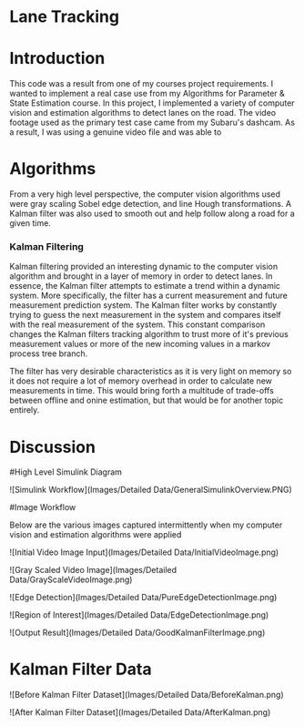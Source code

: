 # Lane Tracking

# Introduction

This code was a result from one of my courses project requirements. I wanted to implement a real case use from my Algorithms for Parameter & State Estimation course. In this project, I implemented a variety of computer vision and estimation algorithms to detect lanes on the road. The video footage used as the primary test case came from my Subaru's dashcam. As a result, I was using a genuine video file and was able to  

# Algorithms

From a very high level perspective, the computer vision algorithms used were gray scaling Sobel edge detection, and line Hough transformations. A Kalman filter was also used to smooth out and help follow along a road for a given time. 

### Kalman Filtering

Kalman filtering provided an interesting dynamic to the computer vision algorithm and brought in a layer of memory in order to detect lanes. In essence, the Kalman filter attempts to estimate a trend within a dynamic system. More specifically, the filter has a current measurement and future measurement prediction system. The Kalman filter works by constantly trying to guess the next measurement in the system and compares itself with the real measurement of the system. This constant comparison changes the Kalman filters tracking algorithm to trust more of it's previous measurement values or more of the new incoming values in a markov process tree branch.

The filter has very desirable characteristics as it is very light on memory so it does not require a lot of memory overhead in order to calculate new measurements in time. This would bring forth a multitude of trade-offs between offline and onine estimation, but that would be for another topic entirely.  

# Discussion

#High Level Simulink Diagram

![Simulink Workflow](Images/Detailed Data/GeneralSimulinkOverview.PNG)

#Image Workflow

Below are the various images captured intermittently when my computer vision and estimation algorithms were applied

![Initial Video Image Input](Images/Detailed Data/InitialVideoImage.png)

![Gray Scaled Video Image](Images/Detailed Data/GrayScaleVideoImage.png)

![Edge Detection](Images/Detailed Data/PureEdgeDetectionImage.png)

![Region of Interest](Images/Detailed Data/EdgeDetectionImage.png)

![Output Result](Images/Detailed Data/GoodKalmanFilterImage.png)

# Kalman Filter Data

![Before Kalman Filter Dataset](Images/Detailed Data/BeforeKalman.png)

![After Kalman Filter Dataset](Images/Detailed Data/AfterKalman.png)
